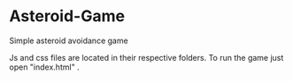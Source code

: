 # Asteroid-Game
Simple asteroid avoidance game

Js and css files are located in their respective folders. To run the game just open "index.html" .
